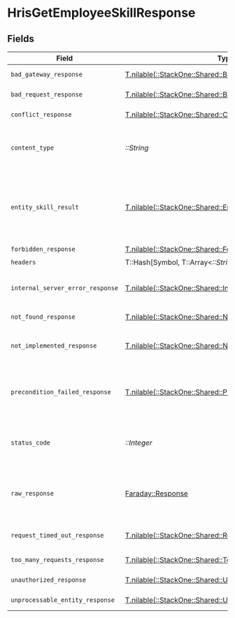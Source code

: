 # HrisGetEmployeeSkillResponse


## Fields

| Field                                                                                                            | Type                                                                                                             | Required                                                                                                         | Description                                                                                                      |
| ---------------------------------------------------------------------------------------------------------------- | ---------------------------------------------------------------------------------------------------------------- | ---------------------------------------------------------------------------------------------------------------- | ---------------------------------------------------------------------------------------------------------------- |
| `bad_gateway_response`                                                                                           | [T.nilable(::StackOne::Shared::BadGatewayResponse)](../../models/shared/badgatewayresponse.md)                   | :heavy_minus_sign:                                                                                               | Bad gateway error.                                                                                               |
| `bad_request_response`                                                                                           | [T.nilable(::StackOne::Shared::BadRequestResponse)](../../models/shared/badrequestresponse.md)                   | :heavy_minus_sign:                                                                                               | Invalid request.                                                                                                 |
| `conflict_response`                                                                                              | [T.nilable(::StackOne::Shared::ConflictResponse)](../../models/shared/conflictresponse.md)                       | :heavy_minus_sign:                                                                                               | Conflict with current state.                                                                                     |
| `content_type`                                                                                                   | *::String*                                                                                                       | :heavy_check_mark:                                                                                               | HTTP response content type for this operation                                                                    |
| `entity_skill_result`                                                                                            | [T.nilable(::StackOne::Shared::EntitySkillResult)](../../models/shared/entityskillresult.md)                     | :heavy_minus_sign:                                                                                               | The skill related to the employee with the given identifiers was retrieved.                                      |
| `forbidden_response`                                                                                             | [T.nilable(::StackOne::Shared::ForbiddenResponse)](../../models/shared/forbiddenresponse.md)                     | :heavy_minus_sign:                                                                                               | Forbidden.                                                                                                       |
| `headers`                                                                                                        | T::Hash[Symbol, T::Array<*::String*>]                                                                            | :heavy_check_mark:                                                                                               | N/A                                                                                                              |
| `internal_server_error_response`                                                                                 | [T.nilable(::StackOne::Shared::InternalServerErrorResponse)](../../models/shared/internalservererrorresponse.md) | :heavy_minus_sign:                                                                                               | Server error while executing the request.                                                                        |
| `not_found_response`                                                                                             | [T.nilable(::StackOne::Shared::NotFoundResponse)](../../models/shared/notfoundresponse.md)                       | :heavy_minus_sign:                                                                                               | Resource not found.                                                                                              |
| `not_implemented_response`                                                                                       | [T.nilable(::StackOne::Shared::NotImplementedResponse)](../../models/shared/notimplementedresponse.md)           | :heavy_minus_sign:                                                                                               | This functionality is not implemented.                                                                           |
| `precondition_failed_response`                                                                                   | [T.nilable(::StackOne::Shared::PreconditionFailedResponse)](../../models/shared/preconditionfailedresponse.md)   | :heavy_minus_sign:                                                                                               | Precondition failed: linked account belongs to a disabled integration.                                           |
| `status_code`                                                                                                    | *::Integer*                                                                                                      | :heavy_check_mark:                                                                                               | HTTP response status code for this operation                                                                     |
| `raw_response`                                                                                                   | [Faraday::Response](https://www.rubydoc.info/gems/faraday/Faraday/Response)                                      | :heavy_check_mark:                                                                                               | Raw HTTP response; suitable for custom response parsing                                                          |
| `request_timed_out_response`                                                                                     | [T.nilable(::StackOne::Shared::RequestTimedOutResponse)](../../models/shared/requesttimedoutresponse.md)         | :heavy_minus_sign:                                                                                               | The request has timed out.                                                                                       |
| `too_many_requests_response`                                                                                     | [T.nilable(::StackOne::Shared::TooManyRequestsResponse)](../../models/shared/toomanyrequestsresponse.md)         | :heavy_minus_sign:                                                                                               | Too many requests.                                                                                               |
| `unauthorized_response`                                                                                          | [T.nilable(::StackOne::Shared::UnauthorizedResponse)](../../models/shared/unauthorizedresponse.md)               | :heavy_minus_sign:                                                                                               | Unauthorized access.                                                                                             |
| `unprocessable_entity_response`                                                                                  | [T.nilable(::StackOne::Shared::UnprocessableEntityResponse)](../../models/shared/unprocessableentityresponse.md) | :heavy_minus_sign:                                                                                               | Validation error.                                                                                                |